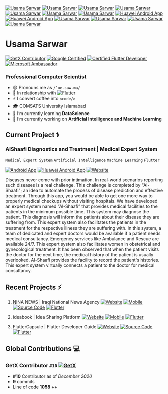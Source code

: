 [![Usama Sarwar](https://img.shields.io/badge/Usama_Sarwar-000000?logo=opsgenie&logoColor=ffffff)](https://usamasarwar.github.io) [![Usama Sarwar](https://img.shields.io/badge/Github-Follow-211F1F?logo=GitHub&logoColor=ffffff)](https://github.com/usamasarwar/) [![Usama Sarwar](https://img.shields.io/badge/Youtube-Subscribe-FF0000?logo=Youtube&logoColor=ffffff)](https://www.youtube.com/UsamaSarwar?sub_confirmation=1) [![Usama Sarwar](https://img.shields.io/badge/Linkedin-Connect-0077B5?logo=Linkedin&logoColor=ffffff)](https://www.linkedin.com/in/UsamaSarwarOfficial/)  [![Usama Sarwar](https://img.shields.io/badge/Facebook-Follow-1877F2?logo=Facebook&logoColor=ffffff)](https://www.facebook.com/UsamaSarwarOfficial/)  [![Usama Sarwar](https://img.shields.io/badge/Twitter-Follow-08A0E9?logo=Twitter&logoColor=ffffff)](https://www.twitter.com/UsamaSarwarPro/)  [![Usama Sarwar](https://img.shields.io/badge/Instagram-Follow-DD2A7B?logo=Instagram&logoColor=ffffff)](https://www.instagram.com/UsamaSarwarOfficial/) [![Huawei Android App](https://img.shields.io/badge/Reviews-211F1F?logo=google&logoColor=ffffff)](https://www.google.com/search?q=usama+sarwar&oq=usama+sarwar&aqs=chrome..69i57j69i60l3j69i59j0i22i30l2.2577j0j1&sourceid=chrome&ie=UTF-8#lrd=0x39226921efdfec55:0xb750ccab89177cc9,1,,,) [![Huawei Android App](https://img.shields.io/badge/ASK.fm-DB3552?logo=askfm&logoColor=ffffff)](https://ask.fm/usamasarwarofficial)  [![Usama Sarwar](https://img.shields.io/badge/Gmail-D44638?logo=gmail&logoColor=ffffff)](mailto:UsamaSarwarOfficial@gmail.com) [![Usama Sarwar](https://img.shields.io/badge/Chat-1877F2?logo=Messenger&logoColor=ffffff)](https://m.me/UsamaSarwarOfficial/) [![Usama Sarwar](https://img.shields.io/badge/Chat-25D366?logo=WhatsApp&logoColor=ffffff)](https://wa.me/923100007773?text=%23Github) [![Usama Sarwar](https://img.shields.io/badge/Support-Developer-784fff?logo=buy-me-a-coffee&logoColor=ffffff)](https://wa.me/923100007773?text=Thank%20you%20for%20supporting%20me%20%E2%9D%A4%0ABank%20Account%20Details%0ATitle%3A%20USAMA%20SARWAR%0AIBAN%3A%20PK90HABB0022417901576303)
# Usama Sarwar
[![GetX Contributor](https://img.shields.io/badge/GetX-Contributor-D500F9?logo=hack-the-box&logoColor=ffffff)](https://github.com/jonataslaw/getx/graphs/contributors) [![Google Certified](https://img.shields.io/badge/Google_Certified-ID_MNEDRAHEE-2979FF?logo=google&logoColor=ffffff)](https://learndigital.withgoogle.com/digitalgarage/validate-certificate-code) [![Certified Flutter Developer](https://img.shields.io/badge/Certified_Flutter_Developer-London-FFEA00?logo=flutter&logoColor=ffffff)](https://www.appbrewery.co/) [![Microsoft Ambassador](https://img.shields.io/badge/Microsoft-Ambassador-2962FF?logo=microsoft&logoColor=ffffff)](https://givemycertificate.com/verify/2011002321000380)
### Professional Computer Scientist
- 😄 Pronouns me as `/’ue-saw-ma/`
- 💙 In relationship with [![Flutter](https://img.shields.io/badge/Flutter-0175C2?logo=flutter&logoColor=ffffff)](https://flutter.dev)
- ⚡ I convert coffee into `<code/>`
- 🎓 COMSATS University Islamabad
- 🌱 I’m currently learning **DataScience**
- 🔭 I’m currently working on **Artificial Intelligence and Machine Learning**

## Current Project ⚕
### AlShaafi Diagnostics and Treatment | Medical Expert System
`Medical Expert System` `Artificial Intelligence` `Machine Learning` `Flutter`

[![Android App](https://img.shields.io/badge/Google_Play-00C853?logo=google-play&logoColor=ffffff)](https://play.google.com/store/apps/details?id=io.github.usamasarwar.alshaafi) [![Huawei Android App](https://img.shields.io/badge/App_Gallery-FF0000?logo=huawei&logoColor=ffffff)](https://appgallery.huawei.com/#/app/C103619189) [![Website](https://img.shields.io/badge/Website-211F1F?logo=google-chrome&logoColor=ffffff)](https://usamasarwar.github.io/alshaafi-diagnostics-treatment)

Diseases never come with prior intimation. In real-world scenarios reporting such diseases is a real challenge. This challenge is completed by "Al-Shaafi"; an idea to automate the process of disease prediction and effective treatment. Through this app, you would be able to get one more way to properly medical checkups without visiting hospitals. We have developed an expert system named “Al-Shaafi” that provides medical facilities to the patients in the minimum possible time. This system may diagnose the patient. This diagnosis will inform the patients about their disease they are suffering from. This expert system also facilitates the patients in the treatment for the respective illness they are suffering with. In this system, a team of dedicated and expert doctors would be available if a patient needs medical consultancy. Emergency services like Ambulance and Rescue are available 24/7. This expert system also facilitates women in obstetrical and gynecological treatment. It has been observed that when the patient visits the doctor for the next time, the medical history of the patient is usually overlooked. Al-Shaafi provides the facility to record the patient's histories. This expert system virtually connects a patient to the doctor for medical consultancy.  

## Recent Projects ⚡
1.  NINA NEWS | Iraqi National News Agency [![Website](https://img.shields.io/badge/Website-FF3D00?logo=google-chrome&logoColor=ffffff)](https://usamasarwar.github.io/flutter-news-app) [![Mobile](https://img.shields.io/badge/Android-00C853?logo=android&logoColor=ffffff)](https://github.com/UsamaSarwar/flutter-news-app/releases/tag/v1.0.0) [![Source Code](https://img.shields.io/badge/Source_Code-212121?logo=github&logoColor=ffffff)](https://github.com/UsamaSarwar/flutter-news-app) [![Flutter](https://img.shields.io/badge/Made_with-Flutter-0175C2?logo=flutter&logoColor=ffffff)](https://flutter.dev)

2.  ideabook | Idea Sharing Platform [![Website](https://img.shields.io/badge/Website-FF3D00?logo=google-chrome&logoColor=ffffff)](https://usamasarwar.github.io/idea/) [![Mobile](https://img.shields.io/badge/Android-00C853?logo=android&logoColor=ffffff)](https://play.google.com/store/apps/details?id=io.github.csusamasarwar.comsats) [![Flutter](https://img.shields.io/badge/Made_with-Flutter-0175C2?logo=flutter&logoColor=ffffff)](https://flutter.dev)

3. FlutterCapsule | Flutter Developer Guide [![Website](https://img.shields.io/badge/Website-FF3D00?logo=google-chrome&logoColor=ffffff)](http://usamasarwar.github.io/fluttercapsule/) [![Source Code](https://img.shields.io/badge/Source_Code-212121?logo=github&logoColor=ffffff)](https://github.com/UsamaSarwar/fluttercapsule) [![Flutter](https://img.shields.io/badge/Made_with-Flutter-0175C2?logo=flutter&logoColor=ffffff)](https://flutter.dev)
## Global Contributions 💻

### GetX Contributor `#10` [![GetX](https://img.shields.io/badge/GetX-Contributor-D500F9?logo=hack-the-box&logoColor=ffffff)](https://github.com/jonataslaw/getx/graphs/contributors)
- **#10** Contributor as of _December 2020_
- **9** commits
- Line of code **1058 ++**


